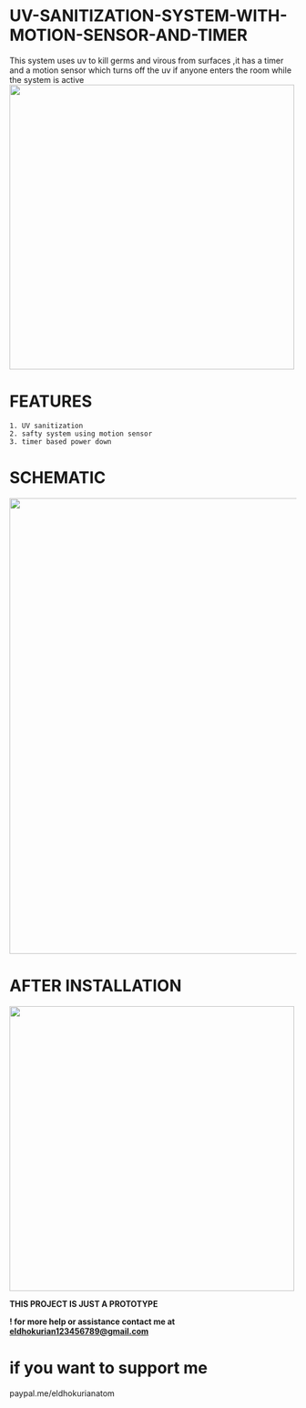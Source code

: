 # UV-SANITIZATION-SYSTEM-WITH-MOTION-SENSOR-AND-TIMER
This system uses uv to kill germs and virous from surfaces ,it has a timer and a motion sensor which turns off the uv if anyone enters the room while the system is active 
<image src="images/IMG-20201013-WA0003.jpeg" width="500"> 
 
  # FEATURES
 ```
1. UV sanitization
2. safty system using motion sensor
3. timer based power down
``` 

# SCHEMATIC
<image src="images/Schematic_uv1234_2021-04-21.png" width="800"> 


# AFTER INSTALLATION
<image src="images/IMG_20201006_164532.jpg" width="500"> 
 
  
  **THIS PROJECT IS JUST A PROTOTYPE**
  
  
**! for more help or assistance contact me at eldhokurian123456789@gmail.com**

# if you want to support me
paypal.me/eldhokurianatom
